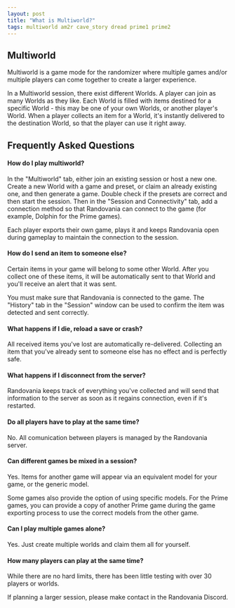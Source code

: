 ```yaml
---
layout: post
title: "What is Multiworld?"
tags: multiworld am2r cave_story dread prime1 prime2
---
```


## Multiworld

Multiworld is a game mode for the randomizer where multiple games and/or multiple players can come together to create a larger experience.

In a Multiworld session, there exist different Worlds. A player can join as many Worlds as they like. Each World is filled with items destined for a specific World - this may be one of your own Worlds, or another player's World. When a player collects an item for a World, it's instantly delivered to the destination World, so that the player can use it right away.

## Frequently Asked Questions

#### How do I play multiworld?

In the "Multiworld" tab, either join an existing session or host a new one. Create a new World with a game and preset, or claim an already existing one, and then generate a game. Double check if the presets are correct and then start the session. Then in the "Session and Connectivity" tab, add a connection method so that Randovania can connect to the game (for example, Dolphin for the Prime games).

Each player exports their own game, plays it and keeps Randovania open during gameplay to maintain the connection to the session.

#### How do I send an item to someone else?

Certain items in your game will belong to some other World. After you collect one of these items, it will be automatically sent to that World and you'll receive an alert that it was sent.

You must make sure that Randovania is connected to the game. The "History" tab in the "Session" window can be used to confirm the item was detected and sent correctly.

#### What happens if I die, reload a save or crash?

All received items you've lost are automatically re-delivered. Collecting an item that you've already sent to someone else has no effect and is perfectly safe.

#### What happens if I disconnect from the server?

Randovania keeps track of everything you've collected and will send that information to the server as soon as it regains connection, even if it's restarted.

#### Do all players have to play at the same time?

No. All comunication between players is managed by the Randovania server.

#### Can different games be mixed in a session?

Yes. Items for another game will appear via an equivalent model for your game, or the generic model.

Some games also provide the option of using specific models. For the Prime games, you can provide a copy of another Prime game during the game exporting process to use the correct models from the other game.

#### Can I play multiple games alone?

Yes. Just create multiple worlds and claim them all for yourself.

#### How many players can play at the same time?

While there are no hard limits, there has been little testing with over 30 players or worlds.

If planning a larger session, please make contact in the Randovania Discord.